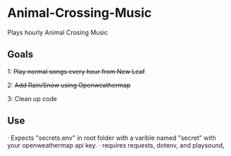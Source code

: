 # Animal-Crossing-Music
Plays hourly Animal Crosing Music

Goals
------------
1: ~~Play normal songs every hour from New Leaf~~

2: ~~Add Rain/Snow using Openweathermap~~

3: Clean up code

Use
------------
· Expects "secrets.env" in root folder with a varible named "secret" with your openweathermap api key.
· requires requests, dotenv, and playsound,
